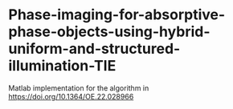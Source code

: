 # Phase-imaging-for-absorptive-phase-objects-using-hybrid-uniform-and-structured-illumination-TIE
Matlab implementation for the algorithm in https://doi.org/10.1364/OE.22.028966
